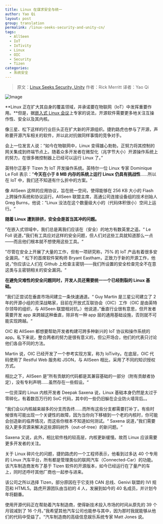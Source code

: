 ```yaml
---
title: Linux 在谋求安全与统一
author: Yao Qi
layout: post
group: translation
permalink: /linux-seeks-security-and-unity-cn/
tags:
  - AllSeen
  - IoT
  - IoTivity
  - Linux
  - OIC
  - Security
  - Tizen
categories:
  - 系统安全
---
```


> 原文：[Linux Seeks Security, Unity][1]
> 作者：Rick Merritt
> 译者：Yao Qi

![Image][3]

**Linux 正在扩大其自身的覆盖领域，并承诺要在物联网（IoT）中发挥重要作用。**但是，据[嵌入式 Linux 会议][4]上专家的说法，开源软件需要更多地关注互操作性、安全以及其内核。

像三星、松下这样的行业巨头正在扩大新的开源组织。捷豹路虎也参与了开源，声称要开源汽车相关的软件，并以此对抗做同样事情的竞争对手。

会上一位发言人说：“如今在物联网中，Linux 变得雄心勃勃，正努力将其控制的网关集成到终端节点上。随着众多开发者在微型化（兆字节大小）开源操作系统上的努力，在很多微控制器上已经可以运行 Linux 了。”

英特尔正基于 Tizen 为 IoT 开发操作系统。英特尔一位 Linux 专家 Dominique Le Foll 表示：”**今天在小于 8 MB 内存的系统上运行 Linux 仍具有挑战性**……所以在 IoT 中，我们还不知道有什么折中的方案。“

像 AllSeen 这样的应用协议，旨在统一空间，使得能够在 256 KB 大小的 Flash 上跨操作系统和协议运行。AllSeen 联盟主席，高通公司连接设备组的技术创始人 Greg Burns，他说：”Linux 没法在这个数量级大小的（代码体积很小）空间上运行。“

**随着 Linux 遭到排挤，安全会是首当其冲的问题。**

”在嵌入式领域中，我们总是离我们应该在（安全）的地方有数英里之遥。“ Le Foll 说道，”我们有工具应对这样的安全问题，但人们对这些工具就知道那么一点——而且他们根本就不想使用这些工具。“

”尽管在安全上开展了大量的工作，但有一项研究称，75% 的 IoT 产品有着很多安全漏洞。“ 松下的首席软件架构师 Bryant Eastham，正致力于新的开源工作，他说，”你应该让人们在 Github 上检查主密钥——我们所设置的安全检查完全不在意这类与主密钥相关的安全漏洞。“

**在避免灾难性的安全问题同时，开发人员还需要统一一个已经割裂的 Linux 基础。**

”我们正尝试在垂直市场间建立一条快速通道。“ Guy Martin 是三星公司建立了 2 年的开源小组的资深战略家，目前在开放式互联协会（OIC）工作（OIC 是由英特尔领导的组织，与 AllSeen 联盟相对抗。）他说道，”垂直行业很有意思，但开发者需要开发 app 来跨越这种垂直，除非有一种 app 层的通用基础设施，否则就不可能实现跨越。“

OIC 和 AllSeen 都想要帮助开发者构建可跨多种新兴的 IoT 协议和操作系统的 app。私下来说，整合两者的努力是很有意义的，但公开场合，他们的代表只讨论他们各自不同的方法。

Martin 说，OIC 已经开发了一个参考实现方案，称为 IoTivity。在底层，OIC 代码使用了 Restful Web 服务和 JSON，与 AllSeen 相比，采用了不同的知识授权方式。

相比之下，AllSeen 是”所有贡献的代码都是其兼容基础的一部分（附有贡献者协定），没有专利声明……虽然存在一些假设。“

一位资深的 Linux 内核开发者 Deepak Saxena 说，Linux 基础本身仍然是太过于零碎化，有着数百万行的 SoC 代码，其中的一些仍旧躲在企业防火墙背后。。

”我们会以内核越来越多的分支而告终……而所有这些分支都需要打补丁。有些时候很有可能出现一个关键性的故障，因为当你向下移植到一个老的内核时，你可能会创造新的临界情况，而这些你根本不知道如何测试。“ Saxena 说道，”我们需要投入更多资源来解决这些源码树外（out-of-tree）的新问题。“

Saxena 又说，此外，相比软件栈的较高层，内核更新缓慢。故而 Linux 应该需要更多开发者的关注。

关于 Linux 碎片化的问题，捷豹路虎的一个工程师表示，他看到过多达 40 个专用的 Linux 汽车平台，所有都是管理类似的联网汽车（Connected-Car）的功能。该汽车制造商发布了基于 Tizen 软件的开源版本，如今已经运行在了量产的车上，同时还呼吁其他厂商也一起参与进来。

该公司之所以选择 Tizen，部分原因在于它支持 CAN 总线、Genivi 联盟的 IVI 规范和 HTML5。路虎开源团队由当初的 4 人，发展到如今的 40 名成员，并计划今年将翻番。

使用开源代码正在帮助着汽车制造商，使得新技术投入市场的时间从原先的 39 个月锐减到了 16 个月。”我希望其他汽车公司也能参与其中，因为那时我就能够从他们的代码中受益了。“汽车制造商的高级信息娱乐系统专家 Matt Jones 说。





 [1]: http://www.eetimes.com/document.asp?doc_id=1326150&
 [2]: https://tinylab.org
 [3]: http://tr1.cbsistatic.com/hub/i/r/2014/01/16/839a17b3-87bc-4721-b07a-3cccf4a510fa/resize/620x485/70bd77328725f02c47303d607cbaa0d3/linux.security.11614.jpg
 [4]: http://events.linuxfoundation.org/events/embedded-linux-conference
